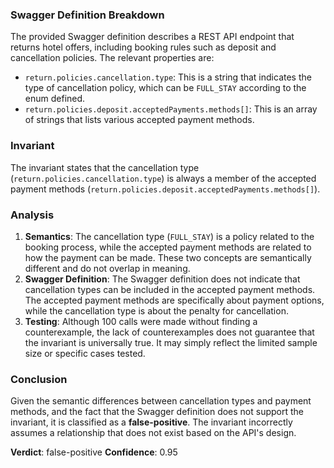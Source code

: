 ### Swagger Definition Breakdown
The provided Swagger definition describes a REST API endpoint that returns hotel offers, including booking rules such as deposit and cancellation policies. The relevant properties are:
- `return.policies.cancellation.type`: This is a string that indicates the type of cancellation policy, which can be `FULL_STAY` according to the enum defined.
- `return.policies.deposit.acceptedPayments.methods[]`: This is an array of strings that lists various accepted payment methods.

### Invariant
The invariant states that the cancellation type (`return.policies.cancellation.type`) is always a member of the accepted payment methods (`return.policies.deposit.acceptedPayments.methods[]`). 

### Analysis
1. **Semantics**: The cancellation type (`FULL_STAY`) is a policy related to the booking process, while the accepted payment methods are related to how the payment can be made. These two concepts are semantically different and do not overlap in meaning. 
2. **Swagger Definition**: The Swagger definition does not indicate that cancellation types can be included in the accepted payment methods. The accepted payment methods are specifically about payment options, while the cancellation type is about the penalty for cancellation. 
3. **Testing**: Although 100 calls were made without finding a counterexample, the lack of counterexamples does not guarantee that the invariant is universally true. It may simply reflect the limited sample size or specific cases tested. 

### Conclusion
Given the semantic differences between cancellation types and payment methods, and the fact that the Swagger definition does not support the invariant, it is classified as a **false-positive**. The invariant incorrectly assumes a relationship that does not exist based on the API's design. 

**Verdict**: false-positive
**Confidence**: 0.95
